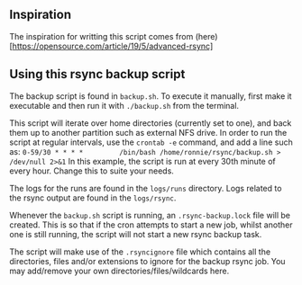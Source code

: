## Inspiration
The inspiration for writting this script comes from (here)[https://opensource.com/article/19/5/advanced-rsync]

## Using this rsync backup script

The backup script is found in `backup.sh`. To execute it manually, first make it executable and then run it with `./backup.sh` from the terminal.

This script will iterate over home directories (currently set to one), and back them up to another partition such as external NFS drive.
In order to run the script at regular intervals, use the `crontab -e` command, and add a line such as:
`0-59/30 * * * *         /bin/bash /home/ronnie/rsync/backup.sh > /dev/null 2>&1`
In this example, the script is run at every 30th minute of every hour. Change this to suite your needs.

The logs for the runs are found in the `logs/runs` directory.
Logs related to the rsync output are found in the `logs/rsync`.

Whenever the `backup.sh` script is running, an `.rsync-backup.lock` file will be created. This is so that if the cron attempts to start a new job, whilst another one is still running, the script will not start a new rsync backup task.

The script will make use of the `.rsyncignore` file which contains all the directories, files and/or extensions to ignore for the backup rsync job. You may add/remove your own directories/files/wildcards here.